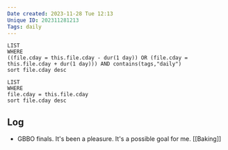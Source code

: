 ```yaml
---
Date created: 2023-11-28 Tue 12:13
Unique ID: 202311281213
Tags: daily
---
```

``` dataview
LIST
WHERE 
((file.cday = this.file.cday - dur(1 day)) OR (file.cday = this.file.cday + dur(1 day))) AND contains(tags,"daily")
sort file.cday desc
```
``` dataview
LIST
WHERE 
file.cday = this.file.cday
sort file.cday desc
```
## Log
- GBBO finals. It's been a pleasure. It's a possible goal for me. [[Baking]]
